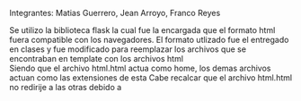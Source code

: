 Integrantes: Matias Guerrero, Jean Arroyo, Franco Reyes


Se utilizo la biblioteca flask la cual fue la encargada que el formato html fuera compatible con los navegadores.
El formato utlizado fue el entregado en clases y fue modificado para reemplazar los archivos que se encontraban en template con los archivos html  
Siendo que el archivo html.html actua como home, los demas archivos actuan como las extensiones de esta 
Cabe recalcar que el archivo html.html no redirije a las otras debido a 

              
